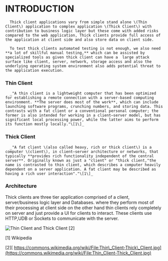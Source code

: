 # INTRODUCTION

      Thick client applications vary from simple stand alone \(Thin Client\) application to complex application \(Thick Client\) with contribution to business logic layer but these come with added risks compared to the web application, Thick clients provide full access of the application at client side and also store data on client side.

      To test thick clients automated testing is not enough, we also need **a lot of skillful manual testing,** which can be assisted by specialized tools as given thick client can have a  large attack surface like client, server, network, storage access and also the underlying operating system environment also adds potential threat to the application execution.

### Thin Client <a id="including-chapters"></a>

      _"A thin client is a lightweight computer that has been optimized for establishing a remote connection with a server-based computing environment. **The server does most of the work**, which can include launching software programs, crunching numbers, and storing data. This contrasts with a fat client or a conventional personal computer; the former is also intended for working in a client–server model, but has significant local processing power, while the latter aims to perform its function mostly locally."\[1\]_  


### Thick Client <a id="deleting-a-chapter"></a>

      _"A fat client \(also called heavy, rich or thick client\) is a computer \(client\), in client–server architecture or networks, that typically **provides rich functionality independent of the central server**. Originally known as just a "client" or "thick client,"the name is contrasted to thin client, which describes a computer heavily dependent on a server application. A fat client may be described as having a rich user interaction"."\[1\]_  


### Architecture <a id="auto-saving"></a>

Thick clients are three tier application comprised of a client, server/business logic layer and Databases. where they perform most of their processing at client side on the other hand thin clients rely completely on server and just provide a UI for clients to interact. These clients use HTTP,UDB or Sockets to communicate with the server.

![Thin Client and Thick Client \[2\]](.gitbook/assets/image.png)



\[1\] Wikipedia 

\[2\][ https://commons.wikimedia.org/wiki/File:Thin\_Client-Thick\_Client.jpg](https://commons.wikimedia.org/wiki/File:Thin_Client-Thick_Client.jpg)



